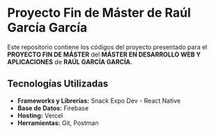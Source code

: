 # Proyecto Fin de Máster de Raúl García García

Este repositorio contiene los códigos del proyecto presentado para el **PROYECTO FIN DE MÁSTER** del **MÁSTER EN DESARROLLO WEB Y APLICACIONES** de **RAÚL GARCÍA GARCÍA**.

## Tecnologías Utilizadas

- **Frameworks y Librerías:** Snack Expo Dev - React Native
- **Base de Datos:** Firebase
- **Hosting:** Vercel
- **Herramientas:** Git, Postman
